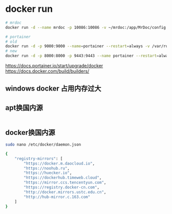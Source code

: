 # docker run

```bash
# mrdoc
docker run -d --name mrdoc -p 10086:10086 -v ~/mrdoc:/app/MrDoc/config -v ~/mrdoc/media:/app/MrDoc/media jonnyan404/mrdoc-nginx

# portainer
# old
docker run -d -p 9000:9000 --name=portainer --restart=always -v /var/run/docker.sock:/var/run/docker.sock -v portainer_data:/data portainer/portainer
# new
docker run -d -p 8000:8000 -p 9443:9443 --name portainer --restart=always -v /var/run/docker.sock:/var/run/docker.sock -v portainer_data:/data portainer/portainer-ce:latest
```

<https://docs.portainer.io/start/upgrade/docker>
<https://docs.docker.com/build/builders/>


## windows docker 占用内存过大

## apt换国内源

```bash

```

## docker换国内源

```bash
sudo nano /etc/docker/daemon.json
```

```bash
{
    "registry-mirrors": [
        "https://docker.m.daocloud.io", 
        "https://noohub.ru", 
        "https://huecker.io",
        "https://dockerhub.timeweb.cloud",
        "https://mirror.ccs.tencentyun.com",
        "https://registry.docker-cn.com",
        "http://docker.mirrors.ustc.edu.cn",
        "http://hub-mirror.c.163.com"
    ]
}
```
